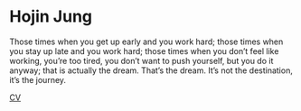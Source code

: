 # Hojin Jung

Those times when you get up early and you work hard; those times when you stay up late and you work hard; those times when you don’t feel like working, you’re too tired, you don’t want to push yourself, but you do it anyway; that is actually the dream. That’s the dream. It’s not the destination, it’s the journey.

[CV](https://github.com/froggagul/froggagul/blob/main/cv.pdf)  

